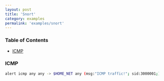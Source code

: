 ```yaml
---
layout: post
title: 'Snort'
category: examples
permalink: 'examples/snort'
---
```


### Table of Contents
* [ICMP](#icmp)

### ICMP
```bash
alert icmp any any -> $HOME_NET any (msg:"ICMP traffic!"; sid:3000001;)
```
